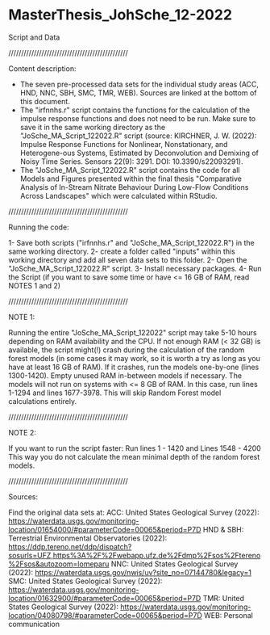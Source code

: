 # MasterThesis_JohSche_12-2022
Script and Data

///////////////////////////////////////////////

Content description:

- The seven pre-processed data sets for the individual study areas (ACC, HND, NNC, SBH, SMC, TMR, WEB). Sources are linked at the bottom of this document. 
- The "irfnnhs.r" script contains the functions for the calculation of the impulse response functions and does not need to be run. Make sure to save it in the same working directory as the "JoSche_MA_Script_122022.R" script (source: KIRCHNER, J. W. (2022): Impulse Response Functions for Nonlinear, Nonstationary, and Heterogene-ous Systems, Estimated by Deconvolution and Demixing of Noisy Time Series. Sensors 22(9): 3291. DOI: 10.3390/s22093291).
- The "JoSche_MA_Script_122022.R" script contains the code for all Models and Figures presented within the final thesis "Comparative Analysis of In-Stream Nitrate Behaviour During Low-Flow Conditions Across Landscapes" which were calculated within RStudio. 

///////////////////////////////////////////////

Running the code:

1- Save both scripts ("irfnnhs.r" and "JoSche_MA_Script_122022.R") in the same working directory.
2- create a folder called "inputs" within this working directory and add all seven data sets to this folder.
2- Open the "JoSche_MA_Script_122022.R" script.
3- Install necessary packages.
4- Run the Script (if you want to save some time or have <= 16 GB of RAM, read NOTES 1 and 2)

///////////////////////////////////////////////

NOTE 1:

Running the entire "JoSche_MA_Script_122022" script may take 5-10 hours depending on RAM availability and the CPU. If not enough RAM (< 32 GB) is available, the script might(!) crash during the calculation of the random forest models (in some cases it may work, so it is worth a try as long as you have at least 16 GB of RAM). If it crashes, run the models one-by-one (lines 1300-1420). Empty unused RAM in-between models if necessary. 
The models will not run on systems with <= 8 GB of RAM. In this case, run lines 1-1294 and lines 1677-3978. This will skip Random Forest model calculations entirely.

///////////////////////////////////////////////

NOTE 2:

If you want to run the script faster: 
Run lines 1 - 1420
and Lines 1548 - 4200
This way you do not calculate the mean minimal depth of the random forest models.

///////////////////////////////////////////////

Sources:

Find the original data sets at:
ACC: United States Geological Survey (2022): https://waterdata.usgs.gov/monitoring-location/01654000/#parameterCode=00065&period=P7D
HND & SBH: Terrestrial Environmental Observatories (2022): https://ddp.tereno.net/ddp/dispatch?sosurls=UFZ,https%3A%2F%2Fwebapp.ufz.de%2Fdmp%2Fsos%2Ftereno%2Fsos&autozoom=lomeparu
NNC: United States Geological Survey (2022): https://waterdata.usgs.gov/nwis/uv?site_no=07144780&legacy=1
SMC: United States Geological Survey (2022): https://waterdata.usgs.gov/monitoring-location/01632900/#parameterCode=00065&period=P7D
TMR: United States Geological Survey (2022): https://waterdata.usgs.gov/monitoring-location/04080798/#parameterCode=00065&period=P7D
WEB: Personal communication

